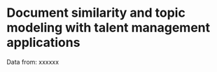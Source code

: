 <h1> Document similarity and topic modeling with talent management applications </h1>

Data from: xxxxxx


